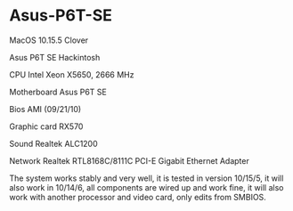 # Asus-P6T-SE

MacOS 10.15.5
Clover

Asus P6T SE Hackintosh

CPU 	              Intel Xeon X5650, 2666 MHz

Motherboard        	Asus P6T SE

Bios                AMI (09/21/10)

Graphic card        RX570

Sound             	Realtek ALC1200

Network             Realtek RTL8168C/8111C PCI-E Gigabit Ethernet Adapter

The system works stably and very well, it is tested in version 10/15/5, it will also work in 10/14/6, all components are wired up and work fine, it will also work with another processor and video card, only edits from SMBIOS.
